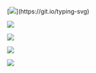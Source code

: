 [![](https://readme-typing-svg.demolab.com?font=Fira+Code&pause=1000&width=435&lines=Hello+there!;I'm+Your+Majesty%2C+The+Eye!;Thanks+for+visiting+my+profile!)](https://git.io/typing-svg)

![](https://github-readme-stats.vercel.app/api?username=YourMajestyTheEye&show_icons=true&theme=radical)
 
[![](https://streak-stats.demolab.com?user=YourMajestyTheEye&theme=radical&hide_border=true)](https://git.io/streak-stats)
 
[![](https://github-profile-trophy.vercel.app/?username=YourMajestyTheEye&theme=onedark)](https://github.com/ryo-ma/github-profile-trophy)

![](https://komarev.com/ghpvc/?username=YourMajestyTheEye&label=MY+PROFILE+VIEWS)
